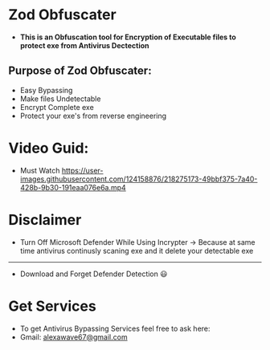 # Zod Obfuscater
 - **This is an Obfuscation tool for Encryption of Executable files to protect exe from Antivirus Dectection**
## Purpose of Zod Obfuscater:
   * Easy Bypassing 
   * Make files Undetectable
   * Encrypt Complete exe
   * Protect your exe's from reverse engineering
   
 # Video Guid:
 * Must Watch 
 https://user-images.githubusercontent.com/124158876/218275173-49bbf375-7a40-428b-9b30-191eaa076e6a.mp4
  
# Disclaimer
  * Turn Off Microsoft Defender While Using Incrypter
      -> Because at same time antivirus continusly scaning exe and it delete your detectable exe  
***
- Download and Forget Defender Detection 😃

# Get Services
- To get Antivirus Bypassing Services feel free to ask here:
- Gmail: alexawave67@gmail.com
